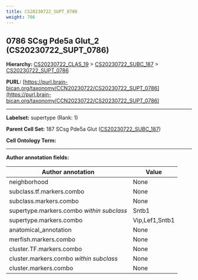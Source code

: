 ```yaml
---
title: CS20230722_SUPT_0786
weight: 786
---
```

## 0786 SCsg Pde5a Glut_2 (CS20230722_SUPT_0786)
<b>Hierarchy: </b>
[CS20230722_CLAS_19](../CS20230722_CLAS_19) >
[CS20230722_SUBC_187](../CS20230722_SUBC_187) >
[CS20230722_SUPT_0786](../CS20230722_SUPT_0786)

**PURL:** [https://purl.brain-bican.org/taxonomy/CCN20230722/CS20230722_SUPT_0786](https://purl.brain-bican.org/taxonomy/CCN20230722/CS20230722_SUPT_0786)

---


**Labelset:** supertype (Rank: 1)

**Parent Cell Set:** 187 SCsg Pde5a Glut ([CS20230722_SUBC_187](../CS20230722_SUBC_187))



**Cell Ontology Term:** 

[MARKER GENES.]: #


---

[TRANSFERRED ANNOTATIONS.]: #


[AUTHOR ANNOTATION FIELDS.]: #


**Author annotation fields:**

| Author annotation | Value |
|-------------------|-------|
|neighborhood|None|
|subclass.tf.markers.combo|None|
|subclass.markers.combo|None|
|supertype.markers.combo _within subclass_|Sntb1|
|supertype.markers.combo|Vip,Lef1,Sntb1|
|anatomical_annotation|None|
|merfish.markers.combo|None|
|cluster.TF.markers.combo|None|
|cluster.markers.combo _within subclass_|None|
|cluster.markers.combo|None|
